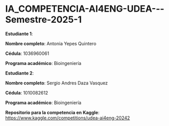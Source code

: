 # IA_COMPETENCIA-AI4ENG-UDEA---Semestre-2025-1
**Estudiante 1**:

  **Nombre completo**: Antonia Yepes Quintero
  
  **Cédula**: 1036960061
  
  **Programa académico**: Bioingeniería
  
**Estudiante 2**:

  **Nombre completo**: Sergio Andres Daza Vasquez
  
  **Cédula**: 1010082612
  
  **Programa académico**: Bioingeniería

 **Repositorio para la competencia en Kaggle**: https://www.kaggle.com/competitions/udea-ai4eng-20242
